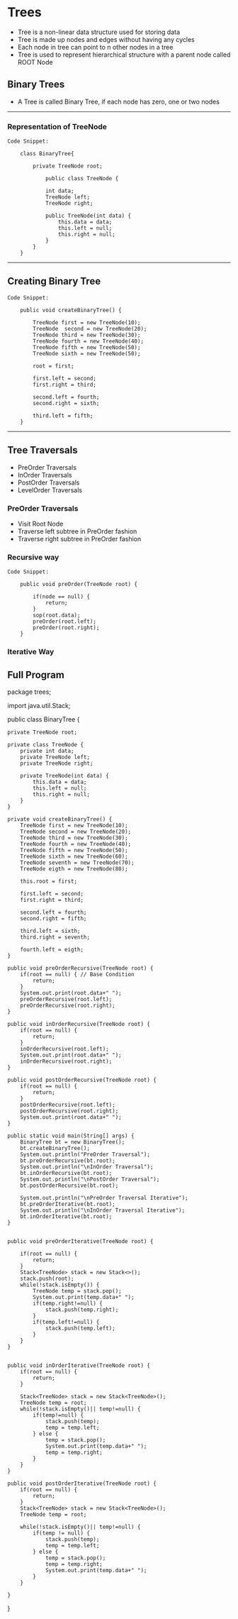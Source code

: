
# Trees


-	Tree is a non-linear data structure used for storing data
-	Tree is made up nodes and edges without having any cycles
-	Each node in tree can point to n other nodes in a tree
-	Tree is used to represent hierarchical structure with a parent node called ROOT Node


## Binary Trees

-	A Tree is called Binary Tree, if each node has zero, one or two nodes


---------------------------------------------------------------

### Representation of TreeNode 


	Code Snippet:
	
		class BinaryTree{
		
			private TreeNode root;
		
				public class TreeNode {
			
				int data;
				TreeNode left;
				TreeNode right;
				
				public TreeNode(int data) {
					this.data = data;
					this.left = null;
					this.right = null;
				}
			}
		}
---------------------------------------------------------------	
		
## 	Creating Binary Tree

	Code Snippet:
	
		public void createBinaryTree() {
		
			TreeNode first = new TreeNode(10);
			TreeNode  second = new TreeNode(20);
			TreeNode third = new TreeNode(30);
			TreeNode fourth = new TreeNode(40);
			TreeNode fifth = new TreeNode(50);
			TreeNode sixth = new TreeNode(50);
			
			root = first;
			
			first.left = second;
			first.right = third;
			
			second.left = fourth;
			second.right = sixth;

			third.left = fifth;
		}
		
---------------------------------------------------------------	


## Tree Traversals

- 	PreOrder Traversals
-	InOrder Traversals
-	PostOrder Traversals
-	LevelOrder Traversals


### PreOrder Traversals 

-	Visit Root Node
-	Traverse left subtree in PreOrder fashion
-	Traverse right subtree in PreOrder fashion


### Recursive way


	Code Snippet:
	
		public void preOrder(TreeNode root) {
			
			if(node == null) {
				return;
			}
			sop(root.data);
			preOrder(root.left);
			preOrder(root.right);
		}


		
###	Iterative Way




## Full Program

package trees;

import java.util.Stack;

public class BinaryTree {
	
	private TreeNode root;
	
	private class TreeNode {
		private int data;
		private TreeNode left;
		private TreeNode right;
		
		private TreeNode(int data) {
			this.data = data;
			this.left = null;
			this.right = null;
		}
	}
	
	private void createBinaryTree() {
		TreeNode first = new TreeNode(10);
		TreeNode second = new TreeNode(20);
		TreeNode third = new TreeNode(30);
		TreeNode fourth = new TreeNode(40);
		TreeNode fifth = new TreeNode(50);
		TreeNode sixth = new TreeNode(60);
		TreeNode seventh = new TreeNode(70);
		TreeNode eigth = new TreeNode(80);
		
		this.root = first;
		
		first.left = second;
		first.right = third;
		
		second.left = fourth;
		second.right = fifth;
		
		third.left = sixth;
		third.right = seventh;
		
		fourth.left = eigth;
	}
	
	public void preOrderRecursive(TreeNode root) {
		if(root == null) { // Base Condition
			return;
		}
		System.out.print(root.data+" ");
		preOrderRecursive(root.left);
		preOrderRecursive(root.right);
	}
	
	public void inOrderRecursive(TreeNode root) {
		if(root == null) {
			return;
		}
		inOrderRecursive(root.left);
		System.out.print(root.data+" ");
		inOrderRecursive(root.right);
	}

	public void postOrderRecursive(TreeNode root) {
		if(root == null) {
			return;
		}
		postOrderRecursive(root.left);
		postOrderRecursive(root.right);
		System.out.print(root.data+" ");
	}
	
	public static void main(String[] args) {
		BinaryTree bt = new BinaryTree();
		bt.createBinaryTree();
		System.out.println("PreOrder Traversal");
		bt.preOrderRecursive(bt.root);
		System.out.println("\nInOrder Traversal");
		bt.inOrderRecursive(bt.root);
		System.out.println("\nPostOrder Traversal");
		bt.postOrderRecursive(bt.root);
		
		System.out.println("\nPreOrder Traversal Iterative");
		bt.preOrderIterative(bt.root);
		System.out.println("\nInOrder Traversal Iterative");
		bt.inOrderIterative(bt.root);
	}
	
	
	public void preOrderIterative(TreeNode root) {
		
		if(root == null) {
			return;
		}
		Stack<TreeNode> stack = new Stack<>();
		stack.push(root);
		while(!stack.isEmpty()) {
			TreeNode temp = stack.pop();
			System.out.print(temp.data+" ");
			if(temp.right!=null) {
				stack.push(temp.right);
			} 
			if(temp.left!=null) {
				stack.push(temp.left);
			}
		}
	}
	
	
	public void inOrderIterative(TreeNode root) {
		if(root == null) {
			return;
		}
		
		Stack<TreeNode> stack = new Stack<TreeNode>();
		TreeNode temp = root;
		while(!stack.isEmpty()|| temp!=null) {
			if(temp!=null) {
				stack.push(temp);
				temp = temp.left;
			} else {
				temp = stack.pop();
				System.out.print(temp.data+" ");
				temp = temp.right;
			}
		}
	}
	
	public void postOrderIterative(TreeNode root) {
		if(root == null) {
			return;
		}
		Stack<TreeNode> stack = new Stack<TreeNode>();
		TreeNode temp = root;
		
		while(!stack.isEmpty()|| temp!=null) {
			if(temp != null) {
				stack.push(temp);
				temp = temp.left;
			} else {
				temp = stack.pop();
				temp = temp.right;
				System.out.print(temp.data+" ");
			}
		}
		
	}
	
}


































		
		
		
		
		
		
		
		
		
		
		
		
